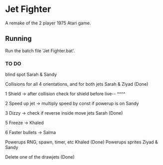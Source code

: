 # Jet Fighter

A remake of the 2 player 1975 Atari game.

## Running

Run the batch file 'Jet Fighter.bat'.

### TO DO
 blind spot								                                Sarah & Sandy   

Collisions for all 4 orientations, and for both jets					Sarah & Ziyad   (Done)

1	Shield -> after collision check for shield before live--			^^^^

2	Speed up jet -> multiply speed by const if powerup is on			Sandy

3	Dizzy -> check if reverse inside move jets							Sarah           (Done)

5	Freeze ->															Khaled

6	Faster bullets ->													Salma							
		
Powerups RNG, spawn, timer, etc											Khaled          (Done)
Powerups sprites														Ziyad & Sandy
	
Delete one of the drawjets                                              (Done)
